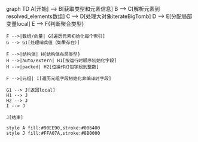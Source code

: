 graph TD
    A[开始] --> B[获取类型和元素信息]
    B --> C[解析元素到resolved_elements数组]
    C --> D[处理大对象iterateBigTomb]
    D --> E[分配局部变量local]
    E --> F{判断聚合类型}
    
    F -->|数组/向量| G[遍历元素初始化每个索引]
    G --> G1[处理哨兵值（如果存在）]
    
    F -->|结构体| H{结构体布局类型}
    H -->|auto/extern| H1[按运行时顺序初始化字段]
    H -->|packed| H2[位操作打包字段到整数]
    
    F -->|元组| I[遍历元组字段初始化非编译时字段]
    
    G1 --> J[返回local]
    H1 --> J
    H2 --> J
    I --> J
    
    J[结束]
    
    style A fill:#90EE90,stroke:#006400
    style J fill:#FFA07A,stroke:#8B0000
